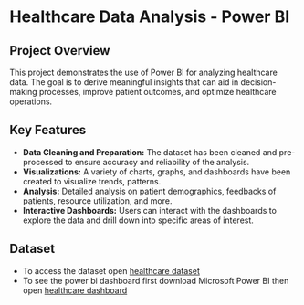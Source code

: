# Healthcare Data Analysis - Power BI
## Project Overview
This project demonstrates the use of Power BI for analyzing healthcare data. The goal is to derive meaningful insights that can aid in decision-making processes, improve patient outcomes, and optimize healthcare operations.
## Key Features
- **Data Cleaning and Preparation:** The dataset has been cleaned and pre-processed to ensure accuracy and reliability of the analysis.
- **Visualizations:** A variety of charts, graphs, and dashboards have been created to visualize trends, patterns.
- **Analysis:** Detailed analysis on patient demographics, feedbacks of patients, resource utilization, and more.
- **Interactive Dashboards:** Users can interact with the dashboards to explore the data and drill down into specific areas of interest.
## Dataset
- To access the dataset open [healthcare dataset]( https://github.com/Sakshi-Rani-21/Healthcare-Analysis-PowerBI-/blob/main/Papollo-Healtcare-Dataset.xlsx)
- To see the power bi dashboard first download Microsoft Power BI then open [healthcare dashboard](https://github.com/Sakshi-Rani-21/Healthcare-Analysis-PowerBI-/blob/main/HEALTHCARE%20PROJECT.pbix)
